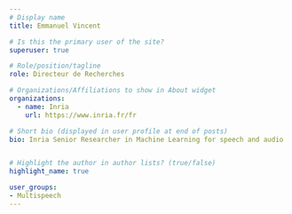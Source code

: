 ```yaml
---
# Display name
title: Emmanuel Vincent

# Is this the primary user of the site?
superuser: true

# Role/position/tagline
role: Directeur de Recherches 

# Organizations/Affiliations to show in About widget
organizations:
  - name: Inria
    url: https://www.inria.fr/fr

# Short bio (displayed in user profile at end of posts)
bio: Inria Senior Researcher in Machine Learning for speech and audio


# Highlight the author in author lists? (true/false)
highlight_name: true

user_groups:
- Multispeech
---
```

